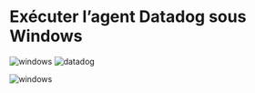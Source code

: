 # Exécuter l’agent Datadog sous Windows
![windows](https://github.com/naimiatef/Datadog_Windows/assets/7100940/f8ec9c08-22f8-498d-8335-421e929195aa) ![datadog](https://github.com/naimiatef/Datadog_Windows/assets/7100940/55dd262f-f175-4c46-8b96-0a9ee96e4f9e)

![windows](https://github.com/naimiatef/Datadog_Windows/assets/7100940/33e8fd2b-0156-4738-928f-54cc378527ed)
